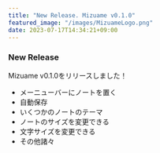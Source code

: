 ```yaml
---
title: "New Release. Mizuame v0.1.0"
featured_image: "/images/MizuameLogo.png"
date: 2023-07-17T14:34:21+09:00
---
```

### New Release
Mizuame v0.1.0をリリースしました！  

- メーニューバーにノートを置く
- 自動保存
- いくつかのノートのテーマ
- ノートのサイズを変更できる
- 文字サイズを変更できる
- その他諸々

